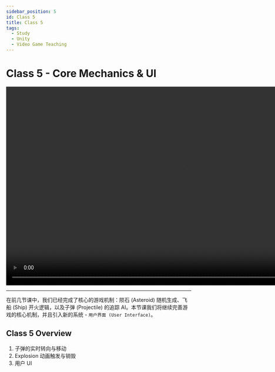 ```yaml
---
sidebar_position: 5
id: Class 5
title: Class 5
tags:
  - Study
  - Unity
  - Video Game Teaching
---
```


# Class 5 - Core Mechanics & UI

<video width="960" height="540" controls>
  <source src="https://pub-25034b877a7f48ba91623467da545f22.r2.dev/05_UI.mp4" />
</video>

---

在前几节课中，我们已经完成了核心的游戏机制：陨石 (Asteroid) 随机生成、飞船 (Ship) 开火逻辑，以及子弹 (Projectile) 的追踪 AI。本节课我们将继续完善游戏的核心机制，并且引入新的系统 - `用户界面 (User Interface)`。

## Class 5 Overview

1. 子弹的实时转向与移动
2. Explosion 动画触发与销毁
3. 用户 UI
